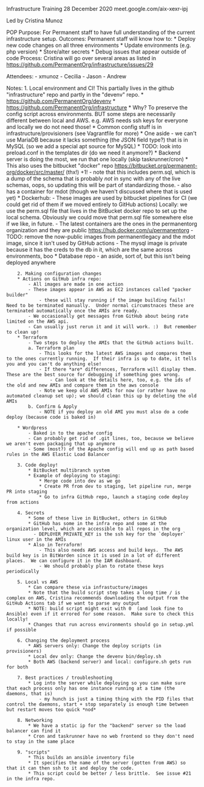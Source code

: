 Infrastructure Training
28 December 2020
meet.google.com/aix-xexr-ipj

Led by Cristina Munoz

POP
Purpose: For Permanent staff to have full understanding of the current infrastructure setup.
Outcomes:
Permanent staff will know how to:
    * Deploy new code changes on all three environments
    * Update environments (e.g. php version)
    * Store/alter secrets
    * Debug issues that appear outside of code
Process:
    Cristina will go over several areas as listed in https://github.com/PermanentOrg/infrastructure/issues/29

Attendees:
    - xmunoz
    - Cecilia
    - Jason
    - Andrew

Notes:
    1. Local environment and CI!
	    This partially lives in the github "infrastructure" repo and partly in the "devenv" repo.
		* https://github.com/PermanentOrg/devenv
		* https://github.com/PermanentOrg/infrastructure
		* Why? To preserve the config script across environments.  BUT some steps are necessarily different between local and AWS.  e.g. AWS needs ssh keys for everyone and locally we do not need those!
		* Common config stuff is in infrastructure/provisioners (see Vagrantfile for more)
		* One aside - we can't use MariaDB because it lacks something (the JSON field type?) that is in MySQL (so we add a special apt source for MySQL)
		* TODO: look into preload.conf in the templates dir (do we need it anymore?)
		* Backend server is doing the most, we run that one locally (skip taskrunner/cron)
		* This also uses the bitbucket "docker" repo
			https://bitbucket.org/permanent-org/docker/src/master/ (thx!) +1!
			- note that this includes perm.sql, which is a dump of the schema that is probably *not* in sync with any of the live schemas, oops, so updating this will be part of standardizing those.
			- also has a container for mdot (though we haven't discussed where that is used yet)
		* Dockerhub:
			- These images are used by bitbucket pipelines for CI (we could get rid of them if we moved entirely to GitHub actions)
				Locally: we use the perm.sql file that lives in the BitBucket docker repo to set up the local schema.  Obviously we could move that perm.sql file somewhere else if we like, in future.
			- The latest containers are the ones in the permanentorg organization and they are public
				https://hub.docker.com/u/permanentorg
			- TODO: remove the now-public images from permanentlegacy and the mdot image, since it isn't used by GitHub actions
			- The mysql image is private because it has the creds to the db in it, which are the same across environments, boo
		* Database repo - an aside, sort of, but this isn't being deployed anywhere
		
		
		2. Making configuration changes
		* Actions on GitHub infra repo:
			- All images are made in one action
			- These images appear in AWS as EC2 instances called "packer builder"
				- these will stay running if the image building fails!  Need to be terminated manually.  Under normal circumstnaces these are terminated automatically once the AMIs are ready.
			- We occasionally get messages from GitHub about being rate limited on the AWS api.  
			- Can usually just rerun it and it will work. :)  But remember to clean up!
		* Terraform
			- Two steps to deploy the AMIs that the GitHub actions built.
			a. Terraform plan
				- This looks for the latest AWS images and compares them to the ones currently running.  If their infra is up to date, it tells you and you can't do anything else!
				- If there *are* differences, Terraform will display them.  These are the best source for debugging if something goes wrong.
					- Can look at the details here, too, e.g. the ids of the old and new AMIs and compare them in the aws console
				- Note we keep old AWS AMIs for now (or rather have no automated cleanup set up); we should clean this up by deleting the old AMIs
			b. Confirm & Apply
				- NOTE if you deploy an old AMI you must also do a code deploy (because code is baked in)
				
		* Wordpress
			- Baked in to the apache config
			- Can probably get rid of .git lines, too, because we believe we aren't even packaging that up anymore
			- Some (most?) of the Apache config will end up as path based rules in the AWS Elastic Load Balancer
			
		3. Code deploy!
			* BitBucket multibranch system
			* Example of deploying to staging:
				* Merge code into dev as we go
				* Create PR from dev to staging, let pipeline run, merge PR into staging
				* Go to infra GitHub repo, launch a staging code deploy from actions

		4. Secrets
			* Some of these live in BitBucket, others in GitHub
			* GitHub has some in the infra repo and some at the organization level, which are accessible to all repos in the org
			  - DEPLOYER_PRIVATE_KEY is the ssh key for the `deployer` linux user in the AMIs
			* Also in Terraform!
				- This also needs AWS access and build keys.  The AWS build key is in BitWarden since it is used in a lot of different places.  We can configure it in the IAM dashboard.
				- We should probably plan to rotate these keys periodically
				
		5. Local vs AWS
			* Can compare these via infrastucture/images
			* Note that the build script step takes a long time / is complex on AWS, Cristina recommends downloading the output from the GitHub Actions tab if we want to parse any output
			* NOTE: build script might exit with 0  (and look fine to Ansible) even if it errored for some reason.  Make sure to check this locally!
			* Changes that run across environments should go in setup.yml if possible
			
		6. Changing the deployment process
			* AWS servers only: Change the deploy scripts (in provisioners)
			* Local dev only: Change the devenv bin/deploy.sh
			* Both AWS (backend server) and local: configure.sh gets run for both
			
		7. Best practices / troubleshooting
			* Log into the server while deploying so you can make sure that each process only has one instance running at a time (the daemons, that is)
				- my hunch is just a timing thing with the PID files that control the daemons, start + stop separately is enough time between but restart moves too quick *nod*

		8. Networking
			* We have a static ip for the "backend" server so the load balancer can find it
			* Cron and taskrunner have no web frontend so they don't need to stay in the same place
			
		9. "scripts"
			* This builds an ansible inventory file
			* It specifies the name of the server (gotten from AWS) so that it can then ssh to it and deploy the code.  
			* This script could be better / less brittle.  See issue #21 in the infra repo.
